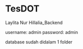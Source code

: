 # TesDOT
Laylita Nur Hillalia_Backend

username: admin
password: admin

database sudah didalam 1 folder
